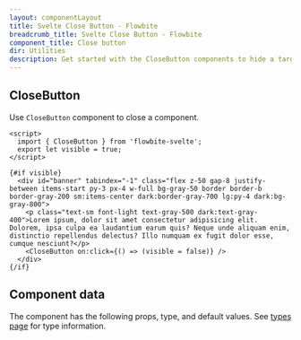 ```yaml
---
layout: componentLayout
title: Svelte Close Button - Flowbite
breadcrumb_title: Svelte Close Button - Flowbite
component_title: Close button
dir: Utilities
description: Get started with the CloseButton components to hide a target element using Svelte interactivity
---
```


<script>
	import { TableProp, TableDefaultRow, GitHubSourceList, CompoAttributesViewer } from '../../utils';
	import { A } from '$lib';
	import componentData1 from '../../component-data/CloseButton.json';

	let divClass = 'w-full relative overflow-x-auto shadow-md sm:rounded-lg py-4';
	let theadClass = 'text-xs text-gray-700 uppercase bg-gray-50 dark:bg-gray-700 dark:text-white';
</script>

## CloseButton

Use `CloseButton` component to close a component.

```svelte example
<script>
  import { CloseButton } from 'flowbite-svelte';
  export let visible = true;
</script>

{#if visible}
  <div id="banner" tabindex="-1" class="flex z-50 gap-8 justify-between items-start py-3 px-4 w-full bg-gray-50 border border-b border-gray-200 sm:items-center dark:border-gray-700 lg:py-4 dark:bg-gray-800">
    <p class="text-sm font-light text-gray-500 dark:text-gray-400">Lorem ipsum, dolor sit amet consectetur adipisicing elit. Dolorem, ipsa culpa ea laudantium earum quis? Neque unde aliquam enim, distinctio repellendus delectus? Illo numquam ex fugit dolor esse, cumque nesciunt?</p>
    <CloseButton on:click={() => (visible = false)} />
  </div>
{/if}
```

## Component data

The component has the following props, type, and default values. See [types page](/docs/pages/typescript) for type information.

<CompoAttributesViewer componentData={componentData1}/>